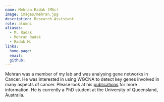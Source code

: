 ```yaml
---
name: Mehran Radak (MSc)
image: images/mehran.jpg
description: Research Assistant
role: alumni
aliases:
  - M. Radak
  - Mehran Radak
  - Radak M.
links:
  home-page: 
  email: 
  github: 
---
```


Mehran was a member of my lab and was analysing gene networks in Cancer. He was interested in using WGCNA to detect key genes involved in many aspects of cancer. Please look at his [publications](https://scholar.google.com/citations?user=ezYAJ3AAAAAJ&hl=en) for more information. He is currently a PhD student at the University of Queensland, Australia. 
